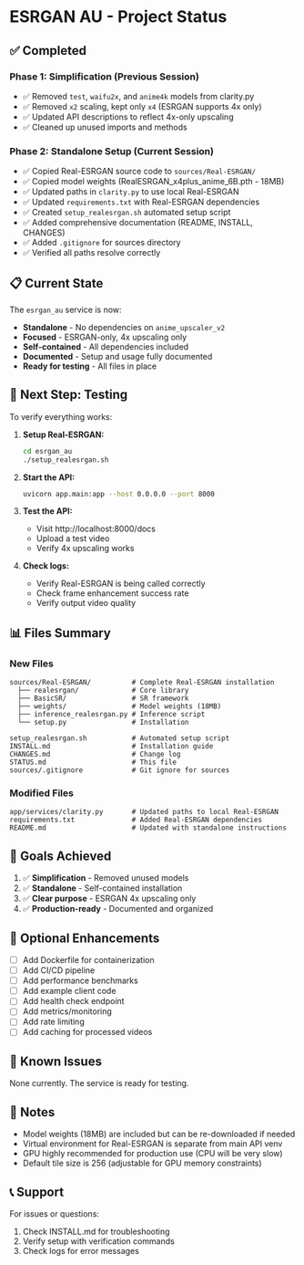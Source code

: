 # ESRGAN AU - Project Status

## ✅ Completed

### Phase 1: Simplification (Previous Session)
- ✅ Removed `test`, `waifu2x`, and `anime4k` models from clarity.py
- ✅ Removed `x2` scaling, kept only `x4` (ESRGAN supports 4x only)
- ✅ Updated API descriptions to reflect 4x-only upscaling
- ✅ Cleaned up unused imports and methods

### Phase 2: Standalone Setup (Current Session)
- ✅ Copied Real-ESRGAN source code to `sources/Real-ESRGAN/`
- ✅ Copied model weights (RealESRGAN_x4plus_anime_6B.pth - 18MB)
- ✅ Updated paths in `clarity.py` to use local Real-ESRGAN
- ✅ Updated `requirements.txt` with Real-ESRGAN dependencies
- ✅ Created `setup_realesrgan.sh` automated setup script
- ✅ Added comprehensive documentation (README, INSTALL, CHANGES)
- ✅ Added `.gitignore` for sources directory
- ✅ Verified all paths resolve correctly

## 📋 Current State

The `esrgan_au` service is now:
- **Standalone** - No dependencies on `anime_upscaler_v2`
- **Focused** - ESRGAN-only, 4x upscaling only
- **Self-contained** - All dependencies included
- **Documented** - Setup and usage fully documented
- **Ready for testing** - All files in place

## 🧪 Next Step: Testing

To verify everything works:

1. **Setup Real-ESRGAN:**
   ```bash
   cd esrgan_au
   ./setup_realesrgan.sh
   ```

2. **Start the API:**
   ```bash
   uvicorn app.main:app --host 0.0.0.0 --port 8000
   ```

3. **Test the API:**
   - Visit http://localhost:8000/docs
   - Upload a test video
   - Verify 4x upscaling works

4. **Check logs:**
   - Verify Real-ESRGAN is being called correctly
   - Check frame enhancement success rate
   - Verify output video quality

## 📊 Files Summary

### New Files
```
sources/Real-ESRGAN/          # Complete Real-ESRGAN installation
  ├── realesrgan/             # Core library
  ├── BasicSR/                # SR framework
  ├── weights/                # Model weights (18MB)
  ├── inference_realesrgan.py # Inference script
  └── setup.py                # Installation

setup_realesrgan.sh           # Automated setup script
INSTALL.md                    # Installation guide
CHANGES.md                    # Change log
STATUS.md                     # This file
sources/.gitignore            # Git ignore for sources
```

### Modified Files
```
app/services/clarity.py       # Updated paths to local Real-ESRGAN
requirements.txt              # Added Real-ESRGAN dependencies
README.md                     # Updated with standalone instructions
```

## 🎯 Goals Achieved

1. ✅ **Simplification** - Removed unused models
2. ✅ **Standalone** - Self-contained installation
3. ✅ **Clear purpose** - ESRGAN 4x upscaling only
4. ✅ **Production-ready** - Documented and organized

## 🔄 Optional Enhancements

- [ ] Add Dockerfile for containerization
- [ ] Add CI/CD pipeline
- [ ] Add performance benchmarks
- [ ] Add example client code
- [ ] Add health check endpoint
- [ ] Add metrics/monitoring
- [ ] Add rate limiting
- [ ] Add caching for processed videos

## 🐛 Known Issues

None currently. The service is ready for testing.

## 📝 Notes

- Model weights (18MB) are included but can be re-downloaded if needed
- Virtual environment for Real-ESRGAN is separate from main API venv
- GPU highly recommended for production use (CPU will be very slow)
- Default tile size is 256 (adjustable for GPU memory constraints)

## 📞 Support

For issues or questions:
1. Check INSTALL.md for troubleshooting
2. Verify setup with verification commands
3. Check logs for error messages
